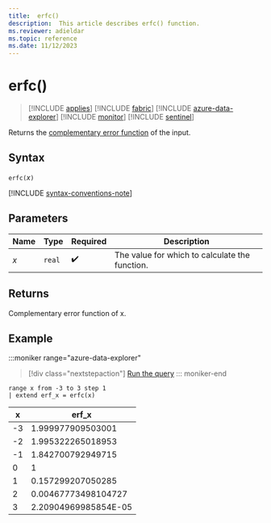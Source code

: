 ```yaml
---
title:  erfc()
description:  This article describes erfc() function.
ms.reviewer: adieldar
ms.topic: reference
ms.date: 11/12/2023
---
```

# erfc()

> [!INCLUDE [applies](../includes/applies-to-version/applies.md)] [!INCLUDE [fabric](../includes/applies-to-version/fabric.md)] [!INCLUDE [azure-data-explorer](../includes/applies-to-version/azure-data-explorer.md)] [!INCLUDE [monitor](../includes/applies-to-version/monitor.md)] [!INCLUDE [sentinel](../includes/applies-to-version/sentinel.md)]

Returns the [complementary error function](https://en.wikipedia.org/wiki/Error_function) of the input.

## Syntax

`erfc(`*x*`)`

[!INCLUDE [syntax-conventions-note](../includes/syntax-conventions-note.md)]

## Parameters

| Name | Type | Required | Description |
|--|--|--|--|
| *x* | `real` |  :heavy_check_mark: | The value for which to calculate the function. |

## Returns

Complementary error function of x.

## Example

:::moniker range="azure-data-explorer"
> [!div class="nextstepaction"]
> <a href="https://dataexplorer.azure.com/clusters/https%3a%2f%2fhelp.kusto.windows.net/databases/Samples?query=H4sIAAAAAAAEACtKzEtPVahQSCvKz1XQNVYoyVcwViguSS1QMOTlqlFIrShJzUtRSC1KS46vULAFMzQqNHm5ALKG5EY4AAAA" target="_blank">Run the query</a>
::: moniker-end

```kusto
range x from -3 to 3 step 1
| extend erf_x = erfc(x)
```

|x|erf_x|
| --- | ------ |
|-3|1.999977909503001|
|-2|1.995322265018953|
|-1|1.842700792949715|
|0|1|
|1|0.157299207050285|
|2|0.00467773498104727|
|3|2.20904969985854E-05|
